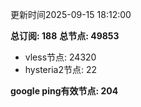 更新时间2025-09-15 18:12:00

**总订阅: 188**
**总节点: 49853**
- vless节点: 24320
- hysteria2节点: 22

**google ping有效节点: 204**
